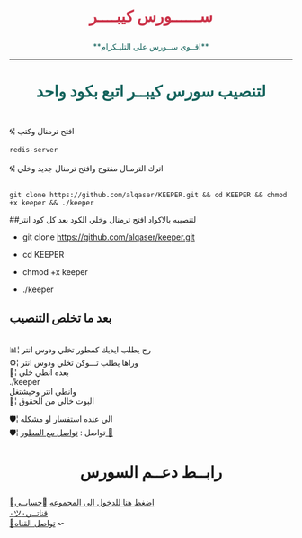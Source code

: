 # <p align="center" style="color:#cb3349" > ســــــورس كيبــــر

 <p align="center" style="color: #14635c;" > **اقــوى ســورس على التليـكرام**


***

# <p align="center" style="color: #14635c;" > لتنصيب سورس كيبــر اتبع بكود واحد
<br>🌀¦ افتح ترمنال وكتب <br>
<br> `redis-server`<br>
<br>🌀¦ اترك الترمنال مفتوح وافتح ترمنال جديد وخلي<br>

<br>` git clone https://github.com/alqaser/KEEPER.git && cd KEEPER && chmod +x keeper && ./keeper `<br>

##لتنصيبه بالاكواد افتح ترمنال وخلي الكود بعد كل كود انتر

-  git clone https://github.com/alqaser/keeper.git 

-  cd KEEPER

-  chmod +x keeper

-  ./keeper

## بعد ما تخلص التنصيب 


<br>📊¦ رح يطلب ايديك كمطور تخلي ودوس انتر
<br>⚙️¦ وراها يطلب تـــوكن تخلي ودوس انتر
<br>📛¦ بعده انطي  خلي 
<br> ./keeper
<br> وانطي انتر وحيشتغل
<br>💢¦ البوت خالي من الحقوق


🛡¦ الي عنده استفسار او مشكله <br>
🛡¦ تواصل : [تواصل مع المطور 🍃](https://telegram.me/llX8Xll)<br>


# <p align="center"> رابــط  دعــم السورس

  [📨اضغط هنا للدخول الى المجموعه](https://t.me/joinchat/EBlF10VvCwjmnIpVSdxcAA)
  [📨حسابــي](https://telegram.me/karrar_alqaser) <br>
  [٠ツقناتــي٠](https://telegram.me/keeper_ch) <br>
  [📨تواصل القناه](https://t.me/lqlxlqlbot) ↜
